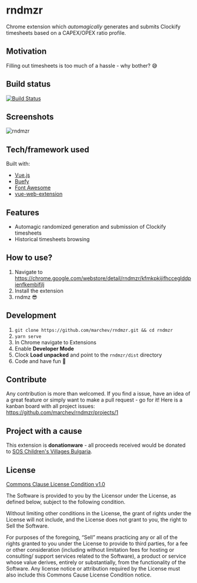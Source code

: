 # rndmzr
Chrome extension which *automagically* generates and submits Clockify timesheets based on a CAPEX/OPEX ratio profile.

## Motivation
Filling out timesheets is too much of a hassle - why bother? 😅

## Build status
[![Build Status](https://travis-ci.com/marchev/rndmzr.svg?branch=main)](https://travis-ci.com/marchev/rndmzr)

## Screenshots
![rndmzr](https://raw.githubusercontent.com/marchev/rndmzr/main/meta/app-screenshot.png)

## Tech/framework used
Built with:
- [Vue.js](https://vuejs.org/)
- [Buefy](https://buefy.org/)
- [Font Awesome](https://fontawesome.com/)
- [vue-web-extension](https://github.com/Kocal/vue-web-extension)

## Features
- Automagic randomized generation and submission of Clockify timesheets
- Historical timesheets browsing

## How to use?
1. Navigate to https://chrome.google.com/webstore/detail/rndmzr/kfmkpkijifhcceglddpienfkembifjlj
1. Install the extension
1. rndmz 😎

## Development
1. `git clone https://github.com/marchev/rndmzr.git && cd rndmzr`
2. `yarn serve`
3. In Chrome navigate to Extensions
4. Enable **Developer Mode**
5. Clock **Load unpacked** and point to the `rndmzr/dist` directory
6. Code and have fun 👻

## Contribute
Any contribution is more than welcomed. If you find a issue, have an idea of a great feature or simply want to make a pull request - go for it! Here is a kanban board with all project issues:
https://github.com/marchev/rndmzr/projects/1 

## Project with a cause
This extension is **donationware** - all proceeds received would be donated to [SOS Children's Villages Bulgaria](https://sosbg.org/).

## License
[Commons Clause License Condition v1.0](https://commonsclause.com/)

The Software is provided to you by the Licensor under the License, as defined below, subject to the following condition.

Without limiting other conditions in the License, the grant of rights under the License will not include, and the License does not grant to you, the right to Sell the Software.

For purposes of the foregoing, “Sell” means practicing any or all of the rights granted to you under the License to provide to third parties, for a fee or other consideration (including without limitation fees for hosting or consulting/ support services related to the Software), a product or service whose value derives, entirely or substantially, from the functionality of the Software. Any license notice or attribution required by the License must also include this Commons Cause License Condition notice.
